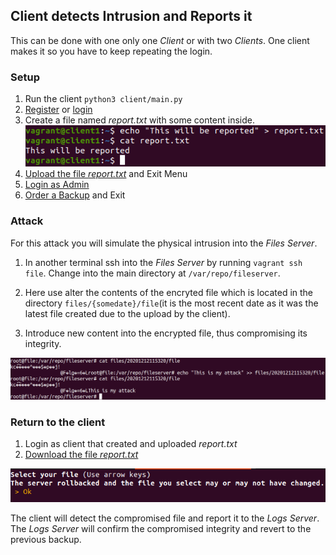 ## Client detects Intrusion and Reports it

This can be done with one only one *Client*
or with two *Clients*. One client makes it so
you have to keep repeating the login.

### Setup

1. Run the client `python3 client/main.py`
2. [Register](../register.md) or [login](../login.md)
3. Create a file named *report.txt* with some content inside.
   ![](../assets/create_report.png)
4. [Upload the file *report.txt*](../upload.md) and Exit Menu
5. [Login as Admin](../login_admin.md)
6. [Order a Backup](../admin_backup.md) and Exit

### Attack

For this attack you will simulate the physical intrusion
into the *Files Server*.

1. In another terminal ssh into the *Files Server* by running
   `vagrant ssh file`. Change into the main directory at
   `/var/repo/fileserver`.

2. Here use alter the contents of the encryted file
   which is located in the directory
   `files/{somedate}/file`(it is the most recent date as it was
   the latest file created due to the upload by the client).

3. Introduce new content into the encrypted file, thus compromising
   its integrity.
   
![](../assets/attack_report.png)
   
### Return to the client

1. Login as client that created and uploaded *report.txt*
2. [Download the file *report.txt*](../download.md)

![](../assets/detected_report.png)

The client will detect the compromised file and report it to
the *Logs Server*. The *Logs Server* will confirm the compromised
integrity and revert to the previous backup.